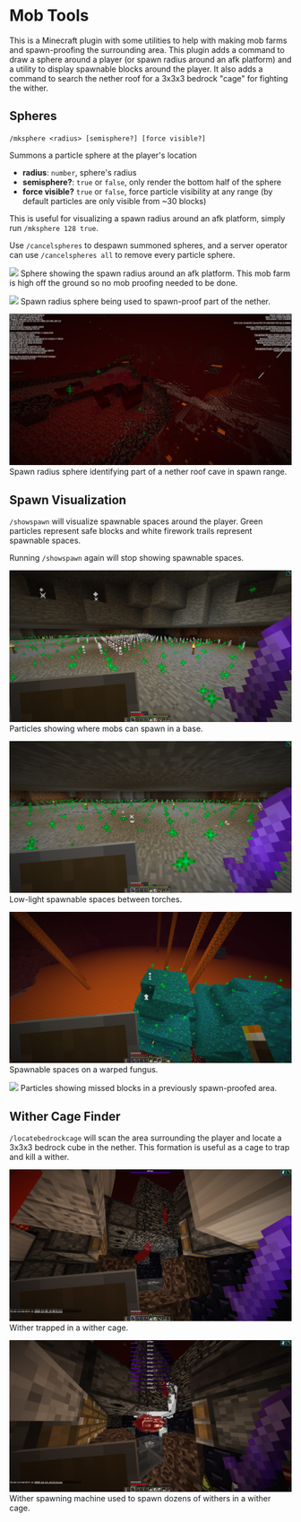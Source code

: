 # Mob Tools

This is a Minecraft plugin with some utilities to help with making mob farms and spawn-proofing the surrounding area. This plugin adds a command to draw a sphere around a player (or spawn radius around an afk platform) and a utility to display spawnable blocks around the player. It also adds a command to search the nether roof for a 3x3x3 bedrock "cage" for fighting the wither.

## Spheres

`/mksphere <radius> [semisphere?] [force visible?]`

Summons a particle sphere at the player's location

- **radius**: `number`, sphere's radius
- **semisphere?**: `true` or `false`, only render the bottom half of the sphere
- **force visible?** `true` or `false`, force particle visibility at any range (by default particles are only visible from ~30 blocks)

This is useful for visualizing a spawn radius around an afk platform, simply run `/mksphere 128 true`.

Use `/cancelspheres` to despawn summoned spheres, and a server operator can use `/cancelspheres all` to remove every particle sphere.

![](screenshots/2020-12-10_19.13.57.png)
Sphere showing the spawn radius around an afk platform. This mob farm is high off the ground so no mob proofing needed to be done.

![](screenshots/2020-12-10_23.06.05.png)
Spawn radius sphere being used to spawn-proof part of the nether.

![](screenshots/2020-12-10_23.15.59.png)
Spawn radius sphere identifying part of a nether roof cave in spawn range.


## Spawn Visualization

`/showspawn` will visualize spawnable spaces around the player. Green particles represent safe blocks and white firework trails represent spawnable spaces.

Running `/showspawn` again will stop showing spawnable spaces.

![](screenshots/2020-12-20_16.59.39.png)
Particles showing where mobs can spawn in a base.

![](screenshots/2020-12-20_16.59.27.png)
Low-light spawnable spaces between torches.

![](screenshots/2020-12-15_17.47.48.png)
Spawnable spaces on a warped fungus.

![](screenshots/2020-12-15_17.57.12.png)
Particles showing missed blocks in a previously spawn-proofed area.

## Wither Cage Finder

`/locatebedrockcage` will scan the area surrounding the player and locate a 3x3x3 bedrock cube in the nether. This formation is useful as a cage to trap and kill a wither.

![](screenshots/2020-12-20_16.40.36.png)
Wither trapped in a wither cage.

![](screenshots/2020-12-19_18.18.20.png)
Wither spawning machine used to spawn dozens of withers in a wither cage.
